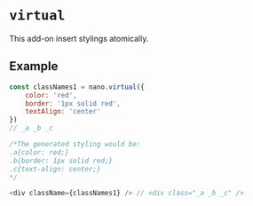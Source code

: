 # `virtual`

This add-on insert stylings atomically.

## Example

```javascript
const classNames1 = nano.virtual({
    color: 'red',
    border: '1px solid red',
    textAlign: 'center'
})
// _a _b _c

/*The generated styling would be:
.a{color: red;}
.b{border: 1px solid red;}
.c{text-align: center;}
*/

<div className={classNames1} /> // <div class="_a _b _c" />
```
